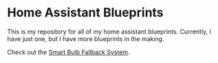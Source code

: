 # Home Assistant Blueprints

This is my repository for all of my home assistant blueprints. Currently, I have just one, but I have more blueprints in the making.

Check out the [Smart Bulb Fallback System](https://github.com/andrewamidei/home-assistant-blueprints/blob/main/smart_bulb_fallback_system/README.md).